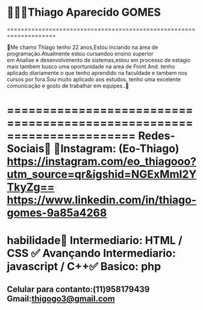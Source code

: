 # 👨🏿‍🦱Thiago Aparecido GOMES #
====================================================================

📃Me chamo Thiago tenho 22 anos,Estou inciando na área de 
programação.Atualmente estou cursandoo ensino superior           
em Analise e desenvolvimento de sistemas,estou em processo 
de estagio mais tambem busco uma oportunidade na area de Front And.
tenho aplicado diariamente o que tenho aprendido na faculdade e 
tambem nos cursos por fora.Sou muito aplicado aos estudos, tenho uma 
excelente comunicação e gosto de trabalhar em equipes..📃

======================================================================
Redes-Sociais🔁
📸Instagram: (Eo-Thiago)
https://instagram.com/eo_thiagooo?utm_source=qr&igshid=NGExMmI2YTkyZg==
https://www.linkedin.com/in/thiago-gomes-9a85a4268
=======================================================================
habilidade🔁 Intermediario: HTML / CSS ✅
Avançando      Intermediario: javascript / C++✅
               Basico: php
======================================================================
Celular para contanto:(11)958179439
Gmail:thigogo3@gmail.com
-----------------------------------------------------------------------
